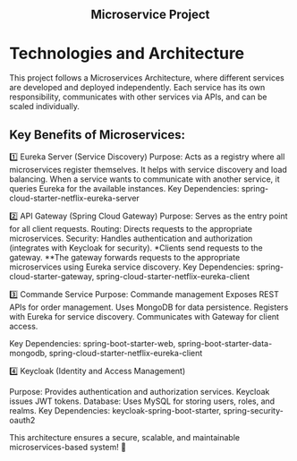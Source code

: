 <h2 align="center">
 Microservice Project
 </h2> 

# Technologies and Architecture

This project follows a Microservices Architecture, where different services are developed and deployed independently. Each service has its own responsibility, communicates with other services via APIs, and can be scaled individually.

## Key Benefits of Microservices:

1️⃣ Eureka Server (Service Discovery)
Purpose: Acts as a registry where all microservices register themselves. It helps with service discovery and load balancing.
When a service wants to communicate with another service, it queries Eureka for the available instances.
Key Dependencies: spring-cloud-starter-netflix-eureka-server

2️⃣ API Gateway (Spring Cloud Gateway)
Purpose: Serves as the entry point for all client requests.
Routing: Directs requests to the appropriate microservices.
Security: Handles authentication and authorization (integrates with Keycloak for security).
*Clients send requests to the gateway.
**The gateway forwards requests to the appropriate microservices using Eureka service discovery.
Key Dependencies: spring-cloud-starter-gateway, spring-cloud-starter-netflix-eureka-client

3️⃣ Commande Service
Purpose: Commande management
Exposes REST APIs for order management.
Uses MongoDB for data persistence.
Registers with Eureka for service discovery.
Communicates with Gateway for client access.

Key Dependencies: spring-boot-starter-web, spring-boot-starter-data-mongodb, spring-cloud-starter-netflix-eureka-client

4️⃣ Keycloak (Identity and Access Management)

Purpose: Provides authentication and authorization services.
Keycloak issues JWT tokens.
Database: Uses MySQL for storing users, roles, and realms.
Key Dependencies: keycloak-spring-boot-starter, spring-security-oauth2


This architecture ensures a secure, scalable, and maintainable microservices-based system! 🚀

